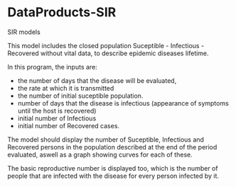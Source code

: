 DataProducts-SIR
================

SIR models

This model includes the closed population Suceptible - Infectious - Recovered without vital data, to describe 
epidemic diseases lifetime.

In this program, the inputs are:

* the number of days that the disease will be evaluated, 
* the rate at which it is transmitted
* the number of initial suceptible population.
* number of days that the disease is infectious (appearance of symptoms until the host is recovered)
* initial  number of Infectious 
* initial number of Recovered cases.

The model should display the number of Suceptible, Infectious and Recovered persons in the population described at the end of the period evaluated, aswell as a graph showing curves for each of these.

The basic reproductive number is displayed too, which is the number of people that are infected with the disease for every person infected by it.


